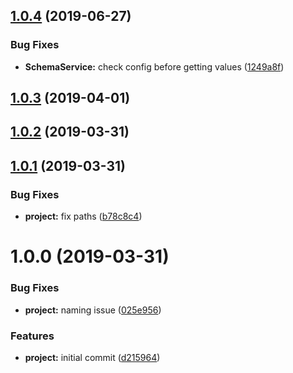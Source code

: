 ## [1.0.4](https://github.com/SpoonX/stix-schema/compare/v1.0.3...v1.0.4) (2019-06-27)


### Bug Fixes

* **SchemaService:** check config before getting values ([1249a8f](https://github.com/SpoonX/stix-schema/commit/1249a8f))



## [1.0.3](https://github.com/SpoonX/stix-schema/compare/v1.0.2...v1.0.3) (2019-04-01)



## [1.0.2](https://github.com/SpoonX/stix-schema/compare/v1.0.1...v1.0.2) (2019-03-31)



## [1.0.1](https://github.com/SpoonX/stix-schema/compare/v1.0.0...v1.0.1) (2019-03-31)


### Bug Fixes

* **project:** fix paths ([b78c8c4](https://github.com/SpoonX/stix-schema/commit/b78c8c4))



# 1.0.0 (2019-03-31)


### Bug Fixes

* **project:** naming issue ([025e956](https://github.com/SpoonX/stix-schema/commit/025e956))


### Features

* **project:** initial commit ([d215964](https://github.com/SpoonX/stix-schema/commit/d215964))



